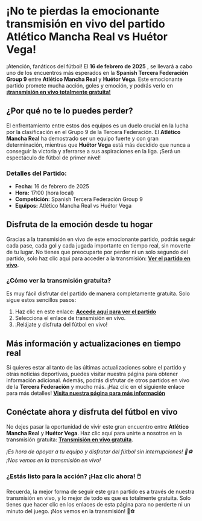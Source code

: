 # ¡No te pierdas la emocionante transmisión en vivo del partido Atlético Mancha Real vs Huétor Vega!

¡Atención, fanáticos del fútbol! El **16 de febrero de 2025** , se llevará a cabo uno de los encuentros más esperados en la **Spanish Tercera Federación Group 9** entre **Atlético Mancha Real** y **Huétor Vega**. Este emocionante partido promete mucha acción, goles y emoción, y podrás verlo en [**¡transmisión en vivo totalmente gratuita!**](https://tinyurl.com/livestreamfreeo?st=Atl%C3%A9tico+Mancha+Real+vs+Hu%C3%A9tor+Vega&si=gh)

## ¿Por qué no te lo puedes perder?

El enfrentamiento entre estos dos equipos es un duelo crucial en la lucha por la clasificación en el Grupo 9 de la Tercera Federación. El **Atlético Mancha Real** ha demostrado ser un equipo fuerte y con gran determinación, mientras que **Huétor Vega** está más decidido que nunca a conseguir la victoria y aferrarse a sus aspiraciones en la liga. ¡Será un espectáculo de fútbol de primer nivel!

### Detalles del Partido:

- **Fecha:** 16 de febrero de 2025
- **Hora:** 17:00 (hora local)
- **Competición:** Spanish Tercera Federación Group 9
- **Equipos:** Atlético Mancha Real vs Huétor Vega

## Disfruta de la emoción desde tu hogar

Gracias a la transmisión en vivo de este emocionante partido, podrás seguir cada pase, cada gol y cada jugada importante en tiempo real, sin moverte de tu lugar. No tienes que preocuparte por perder ni un solo segundo del partido, solo haz clic aquí para acceder a la transmisión: [**Ver el partido en vivo**](https://tinyurl.com/livestreamfreeo?st=Atl%C3%A9tico+Mancha+Real+vs+Hu%C3%A9tor+Vega&si=gh).

### ¿Cómo ver la transmisión gratuita?

Es muy fácil disfrutar del partido de manera completamente gratuita. Solo sigue estos sencillos pasos:

1. Haz clic en este enlace: [**Accede aquí para ver el partido**](https://tinyurl.com/livestreamfreeo?st=Atl%C3%A9tico+Mancha+Real+vs+Hu%C3%A9tor+Vega&si=gh)
2. Selecciona el enlace de transmisión en vivo.
3. ¡Relájate y disfruta del fútbol en vivo!

## Más información y actualizaciones en tiempo real

Si quieres estar al tanto de las últimas actualizaciones sobre el partido y otras noticias deportivas, puedes visitar nuestra página para obtener información adicional. Además, podrás disfrutar de otros partidos en vivo de la **Tercera Federación** y mucho más. ¡Haz clic en el siguiente enlace para más detalles! [**Visita nuestra página para más información**](https://tinyurl.com/livestreamfreeo?st=Atl%C3%A9tico+Mancha+Real+vs+Hu%C3%A9tor+Vega&si=gh)

## Conéctate ahora y disfruta del fútbol en vivo

No dejes pasar la oportunidad de vivir este gran encuentro entre **Atlético Mancha Real** y **Huétor Vega**. Haz clic aquí para unirte a nosotros en la transmisión gratuita: [**Transmisión en vivo gratuita**](https://tinyurl.com/livestreamfreeo?st=Atl%C3%A9tico+Mancha+Real+vs+Hu%C3%A9tor+Vega&si=gh).

_¡Es hora de apoyar a tu equipo y disfrutar del fútbol sin interrupciones! 🌟⚽️ ¡Nos vemos en la transmisión en vivo!_

### ¿Estás listo para la acción? ¡Haz clic ahora! 🖱️

Recuerda, la mejor forma de seguir este gran partido es a través de nuestra transmisión en vivo, y lo mejor de todo es que es totalmente gratuita. Solo tienes que hacer clic en los enlaces de esta página para no perderte ni un minuto del juego. ¡Nos vemos en la transmisión! 🚀⚽
